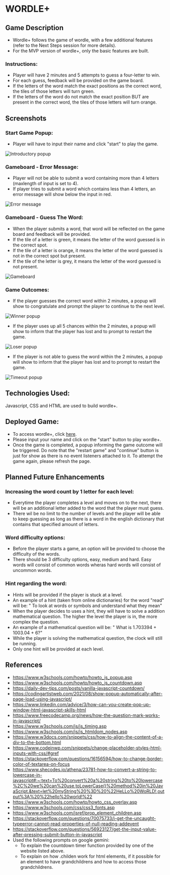 # WORDLE+

## Game Description

- Wordle+ follows the game of wordle, with a few additional features (refer to the Next Steps session for more details).
- For the MVP version of wordle+, only the basic features are built.

### Instructions:

- Player will have 2 minutes and 5 attempts to guess a four-letter to win.
- For each guess, feedback will be provided on the game board.
- If the letters of the word match the exact positions as the correct word, the tiles of those letters will turn green.
- If the letters of the word do not match the exact position BUT are present in the correct word, the tiles of those letters will turn orange.

## Screenshots

### Start Game Popup:

- Player will have to input their name and click "start" to play the game.

![Introductory popup](/Images/Frame1_popup.png)

### Gameboard - Error Message:

- Player will not be able to submit a word containing more than 4 letters (maxlength of input is set to 4).
- If player tries to submit a word which contains less than 4 letters, an error message will show below the input in red.

![Error message](/Images/Frame2_errormessage.png)

### Gameboard - Guess The Word:

- When the player submits a word, that word will be reflected on the game board and feedback will be provided.
- If the tile of a letter is green, it means the letter of the word guessed is in the correct spot.
- If the tile of a letter is orange, it means the letter of the word guessed is not in the correct spot but present.
- If the tile of the letter is grey, it means the letter of the word guessed is not present.

![Gameboard](/Images/Frame3_gameboard.png)

### Game Outcomes:

- If the player guesses the correct word within 2 minutes, a popup will show to congratulate and prompt the player to continue to the next level.

![Winner popup](/Images/Frame4_winpopup.png)

- If the player uses up all 5 chances within the 2 minutes, a popup will show to inform that the player has lost and to prompt to restart the game.

![Loser popup](/Images/Frame5_losepopup.png)

- If the player is not able to guess the word within the 2 minutes, a popup will show to inform that the player has lost and to prompt to restart the game.

![Timeout popup](/Images/Frame6_timeoutpopup.png)

## Technologies Used:

Javascript, CSS and HTML are used to build wordle+.

## Deployed Game:

- To access wordle+, click [here](https://thisisanita.github.io/wordleplus/).
- Please input your name and click on the "start" button to play wordle+.
- Once the game is completed, a popup informing the game outcome will be triggered. Do note that the "restart game" and "continue" button is just for show as there is no event listeners attached to it. To attempt the game again, please refresh the page.

## Planned Future Enhancements

### Increasing the word count by 1 letter for each level:

- Everytime the player completes a level and moves on to the next, there will be an additional letter added to the word that the player must guess.
- There wil be no limit to the number of levels and the player will be able to keep guessing as long as there is a word in the english dictionary that contains that specified amount of letters.

### Word difficulty options:

- Before the player starts a game, an option will be provided to choose the difficulty of the words.
- There should be 3 difficulty options, easy, medium and hard. Easy words will consist of common words wheras hard words will consist of uncommon words.

### Hint regarding the word:

- Hints will be provided if the player is stuck at a level.
- An example of a hint (taken from online dictionaries) for the word "read" will be: " To look at words or symbols and understand what they mean"
- When the player decides to uses a hint, they will have to solve a addition mathematical question. The higher the level the player is in, the more complex the question.
- An example of a mathematical question will be: " What is 1.703394 + 1003.04 + 6?"
- While the player is solving the mathematical question, the clock will still be running.
- Only one hint will be provided at each level.

## References

- <https://www.w3schools.com/howto/howto_js_popup.asp>
- <https://www.w3schools.com/howto/howto_js_countdown.asp>
- <https://daily-dev-tips.com/posts/vanilla-javascript-countdown/>
- <https://codingartistweb.com/2021/08/show-popup-automatically-after-page-load-using-javascript/>
- <https://www.linkedin.com/advice/3/how-can-you-create-pop-up-window-html-javascript-skills-html>
- <https://www.freecodecamp.org/news/how-the-question-mark-works-in-javascript/>
- <https://www.w3schools.com/js/js_timing.asp>
- <https://www.w3schools.com/js/js_htmldom_nodes.asp>
- <https://www.w3docs.com/snippets/css/how-to-align-the-content-of-a-div-to-the-bottom.html>
- <https://www.codeinwp.com/snippets/change-placeholder-styles-html-inputs-with-css/#gref>
- <https://stackoverflow.com/questions/16156594/how-to-change-border-color-of-textarea-on-focus>
- <https://www.shecodes.io/athena/23781-how-to-convert-a-string-to-lowercase-in-javascript#:~:text=To%20convert%20a%20string%20to%20lowercase%2C%20we%20can%20use,toLowerCase()%20method%20in%20JavaScript.&text=let%20myString%20%3D%20%22HeLLo%20WoRLD!,output%3A%20%22hello%20world!%22>
- <https://www.w3schools.com/howto/howto_css_overlay.asp>
- <https://www.w3schools.com/css/css3_fonts.asp>
- <https://www.w3schools.com/jsref/prop_element_children.asp>
- <https://stackoverflow.com/questions/70075733/i-get-the-uncaught-typeerror-cannot-read-properties-of-null-reading-addevent>
- <https://stackoverflow.com/questions/56923127/get-the-input-value-after-pressing-submit-button-in-javascript>
- Used the following prompts on google gemini:
  - To explain the countdown timer function provided by one of the website listed above.
  - To explain on how .childen work for html elements, if it possible for an element to have grandchildrens and how to access those grandchildrens.
